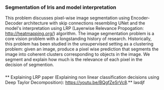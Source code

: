 ### Segmentation of Iris and model interpretation
This problem discusses pixel-wise image segmentation using Encoder-Decoder architecture with skip connections resembling UNet and the model's interpretation using LRP (Layerwise Relevance Propogation: http://heatmapping.org/) algorithm. The image segmentation problem is a core vision problem with a longstanding history of research. Historically, this problem has been studied in the unsupervised setting as a clustering problem: given an image, produce a pixel wise prediction that segments the image into coherent clusters corresponding to objects in the image. We segment and explain how much is the relevance of each pixel in the decision of segmention.

##### 
** Explaining LRP paper (Explaining non linear classification decisions using Deep Taylor Decomposition): https://youtu.be/BQgfZeSrVc8.**  lasdjf 
